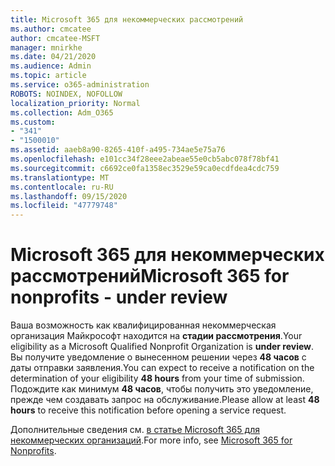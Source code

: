 ```yaml
---
title: Microsoft 365 для некоммерческих рассмотрений
ms.author: cmcatee
author: cmcatee-MSFT
manager: mnirkhe
ms.date: 04/21/2020
ms.audience: Admin
ms.topic: article
ms.service: o365-administration
ROBOTS: NOINDEX, NOFOLLOW
localization_priority: Normal
ms.collection: Adm_O365
ms.custom:
- "341"
- "1500010"
ms.assetid: aaeb8a90-8265-410f-a495-734ae5e75a76
ms.openlocfilehash: e101cc34f28eee2abeae55e0cb5abc078f78bf41
ms.sourcegitcommit: c6692ce0fa1358ec3529e59ca0ecdfdea4cdc759
ms.translationtype: MT
ms.contentlocale: ru-RU
ms.lasthandoff: 09/15/2020
ms.locfileid: "47779748"
---
```

# <a name="microsoft-365-for-nonprofits---under-review"></a><span data-ttu-id="48416-102">Microsoft 365 для некоммерческих рассмотрений</span><span class="sxs-lookup"><span data-stu-id="48416-102">Microsoft 365 for nonprofits - under review</span></span>

<span data-ttu-id="48416-103">Ваша возможность как квалифицированная некоммерческая организация Майкрософт находится на **стадии рассмотрения**.</span><span class="sxs-lookup"><span data-stu-id="48416-103">Your eligibility as a Microsoft Qualified Nonprofit Organization is **under review**.</span></span> <span data-ttu-id="48416-104">Вы получите уведомление о вынесенном решении через **48 часов** с даты отправки заявления.</span><span class="sxs-lookup"><span data-stu-id="48416-104">You can expect to receive a notification on the determination of your eligibility **48 hours** from your time of submission.</span></span> <span data-ttu-id="48416-105">Подождите как минимум **48 часов**, чтобы получить это уведомление, прежде чем создавать запрос на обслуживание.</span><span class="sxs-lookup"><span data-stu-id="48416-105">Please allow at least **48 hours** to receive this notification before opening a service request.</span></span> 

<span data-ttu-id="48416-106">Дополнительные сведения см. [в статье Microsoft 365 для некоммерческих организаций](https://www.microsoft.com/nonprofits/microsoft-365).</span><span class="sxs-lookup"><span data-stu-id="48416-106">For more info, see [Microsoft 365 for Nonprofits](https://www.microsoft.com/nonprofits/microsoft-365).</span></span> 
